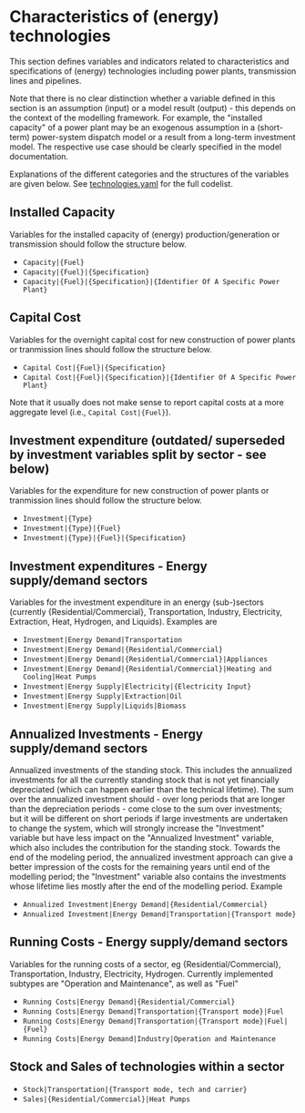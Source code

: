 # Characteristics of (energy) technologies

This section defines variables and indicators related to characteristics and
specifications of (energy) technologies including power plants, transmission
lines and pipelines.

Note that there is no clear distinction whether a variable defined in this
section is an assumption (input) or a model result (output) - this depends
on the context of the modelling framework.
For example, the "installed capacity" of a power plant
may be an exogenous assumption in a (short-term) power-system dispatch model
or a result from a long-term investment model.
The respective use case should be clearly specified in the model documentation.

Explanations of the different categories and the structures
of the variables are given below.
See [technologies.yaml](technologies.yaml) for the full codelist.

## Installed Capacity

Variables for the installed capacity of (energy) production/generation
or transmission should follow the structure below.

- `Capacity|{Fuel}`
- `Capacity|{Fuel}|{Specification}`
- `Capacity|{Fuel}|{Specification}|{Identifier Of A Specific Power Plant}`

## Capital Cost

Variables for the overnight capital cost for new construction of power plants
or tranmission lines should follow the structure below.

- `Capital Cost|{Fuel}|{Specification}`
- `Capital Cost|{Fuel}|{Specification}|{Identifier Of A Specific Power Plant}`

Note that it usually does not make sense to report capital costs
at a more aggregate level (i.e., `Capital Cost|{Fuel}`).

## Investment expenditure (outdated/ superseded by investment variables split by sector - see below)

Variables for the expenditure for new construction of power plants
or tranmission lines should follow the structure below.

- `Investment|{Type}`
- `Investment|{Type}|{Fuel}`
- `Investment|{Type}|{Fuel}|{Specification}`

## Investment expenditures - Energy supply/demand sectors

Variables for the investment expenditure in an energy (sub-)sectors (currently {Residential/Commercial}, Transportation, Industry, Electricity, Extraction, Heat, Hydrogen, and Liquids). Examples are 

- `Investment|Energy Demand|Transportation`
- `Investment|Energy Demand|{Residential/Commercial}`
- `Investment|Energy Demand|{Residential/Commercial}|Appliances`
- `Investment|Energy Demand|{Residential/Commercial}|Heating and Cooling|Heat Pumps`
- `Investment|Energy Supply|Electricity|{Electricity Input}`
- `Investment|Energy Supply|Extraction|Oil`
- `Investment|Energy Supply|Liquids|Biomass`

## Annualized Investments - Energy supply/demand sectors

Annualized investments of the standing stock. This includes the annualized investments for all the currently standing stock that is not yet financially depreciated (which can happen earlier than the technical lifetime). The sum over the annualized investment should - over long periods that are longer than the depreciation periods - come close to the sum over investments; but it will be different on short periods if large investments are undertaken to change the system, which will strongly increase the "Investment" variable but have less impact on the "Annualized Investment" variable, which also includes the contribution for the standing stock. Towards the end of the modeling period, the annualized investment approach can give a better impression of the costs for the remaining years until end of the modelling period; the "Investment" variable also contains the investments whose lifetime lies mostly after the end of the modelling period. Example

- `Annualized Investment|Energy Demand|{Residential/Commercial}`
- `Annualized Investment|Energy Demand|Transportation|{Transport mode}`

## Running Costs - Energy supply/demand sectors

Variables for the running costs of a sector, eg {Residential/Commercial}, Transportation, Industry, Electricity, Hydrogen. Currently implemented subtypes are "Operation and Maintenance", as well as "Fuel"

- `Running Costs|Energy Demand|{Residential/Commercial}` 
- `Running Costs|Energy Demand|Transportation|{Transport mode}|Fuel` 
- `Running Costs|Energy Demand|Transportation|{Transport mode}|Fuel|{Fuel}`
- `Running Costs|Energy Demand|Industry|Operation and Maintenance`

## Stock and Sales of technologies within a sector

- `Stock|Transportation|{Transport mode, tech and carrier}` 
- `Sales|{Residential/Commercial}|Heat Pumps`